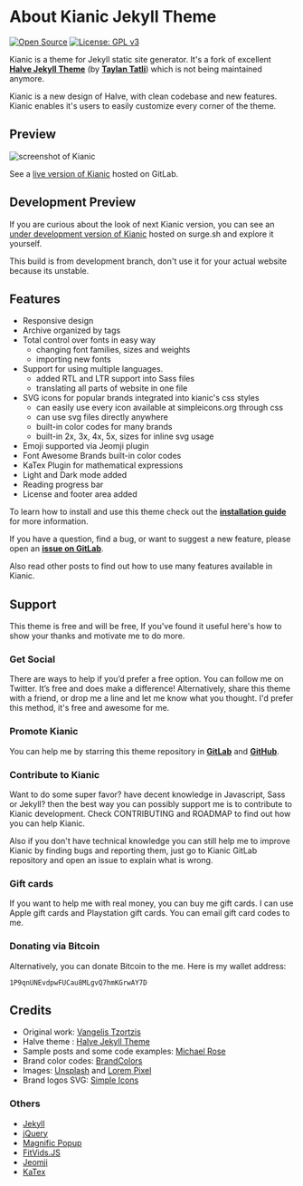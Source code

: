 # About Kianic Jekyll Theme

[![Open Source](https://img.shields.io/badge/Open%20Source-Forever-brightgreen?style=flat-square)](https://opensource.com/resources/what-open-source/)
[![License: GPL v3](https://img.shields.io/badge/License-GPL%20v3-blue?style=flat-square&logo=gnu)](https://opensource.org/licenses/GPL-3.0/)

Kianic is a theme for Jekyll static site generator. It's a fork of excellent
[**Halve Jekyll Theme**](https://taylantatli.github.io/Halve) (by [**Taylan Tatli**](https://github.com/TaylanTatli)) 
which is not being maintained anymore.

Kianic is a new design of Halve, with clean codebase and new features.
Kianic enables it's users to easily customize every corner of the theme.

## Preview

![screenshot of Kianic](/images/kianic-home-image.png)

See a [live version of Kianic](https://azadeh-afzar.gitlab.io/Web-Development/Kianic-Jekyll-Theme) hosted on GitLab.

## Development Preview

If you are curious about the look of next Kianic version, you can see an [under development version of Kianic](https://azadeh-afzar-kianic-jekyll-theme-development.surge.sh) hosted on surge.sh and explore it yourself.

This build is from development branch, don't use it for your actual website because its unstable.

## Features

* Responsive design
* Archive organized by tags
* Total control over fonts in easy way
  * changing font families, sizes and weights
  * importing new fonts
* Support for using multiple languages.
  * added RTL and LTR support into Sass files
  * translating all parts of website in one file
* SVG icons for popular brands integrated into kianic's css styles
  * can easily use every icon available at simpleicons.org through css
  * can use svg files directly anywhere
  * built-in color codes for many brands
  * built-in 2x, 3x, 4x, 5x, sizes for inline svg usage
* Emoji supported via Jeomji plugin
* Font Awesome Brands built-in color codes
* KaTex Plugin for mathematical expressions
* Light and Dark mode added
* Reading progress bar
* License and footer area added

To learn how to install and use this theme check out the
[**installation guide**](https://azadeh-afzar.gitlab.io/Web-Development/Kianic/en/kianic-theme) for more information.

If you have a question, find a bug, or want to suggest a new feature, please open an
[**issue on GitLab**](https://gitlab.com/MahdiBaghbani/Azadeh-Afzar/Web-Development/Kianic/issues/new).

Also read other posts to find out how to use many features available in Kianic.

## Support

This theme is free and will be free, If you've found it useful here's how to show your thanks and motivate me to do more.

### Get Social

There are ways to help if you’d prefer a free option. You can follow me on Twitter. It’s free and does make a difference!
Alternatively, share this theme with a friend, or drop me a line and let me know what you thought. I'd prefer this method, it's free and awesome for me.

### Promote Kianic

You can help me by starring this theme repository in
[**GitLab**](https://gitlab.com/Azadeh-Afzar/Web-Development/Kianic-Jekyll-Theme "Kianic Jekyll Theme") and
[**GitHub**](https://github.com/Azadeh-Afzar/Kianic-Jekyll-Theme "Kianic Jekyll Theme").

### Contribute to Kianic

Want to do some super favor? have decent knowledge in Javascript, Sass or Jekyll?
then the best way you can possibly support me is to contribute to Kianic development.
Check CONTRIBUTING and ROADMAP to find out how you can help Kianic.

Also if you don't have technical knowledge you can still help me to improve Kianic by finding bugs and reporting them, just go to Kianic GitLab repository and open an issue to explain what is wrong.

### Gift cards

If you want to help me with real money, you can buy me gift cards. I can use Apple gift cards and Playstation gift cards. You can email gift card codes to me.

### Donating via Bitcoin

Alternatively, you can donate Bitcoin to the me.
Here is my wallet address:

`1P9qnUNEvdpwFUCau8MLgvQ7hmKGrwAY7D`

## Credits

- Original work: [Vangelis Tzortzis](https://github.com/srekoble)  
- Halve theme : [Halve Jekyll Theme](https://taylantatli.github.io/Halve)
- Sample posts and some code examples: [Michael Rose](https://github.com/mmistakes/)
- Brand color codes: [BrandColors](https://brandcolors.net/)
- Images: [Unsplash](https://unsplash.com/) and [Lorem Pixel](http://lorempixel.com)
- Brand logos SVG: [Simple Icons](https://simpleicons.org/)

### Others

- [Jekyll](http://jekyllrb.com/)
- [jQuery](http://jquery.com/)
- [Magnific Popup](http://dimsemenov.com/plugins/magnific-popup/)
- [FitVids.JS](http://fitvidsjs.com/)
- [Jeomji](http://github.com/jekyll/jemoji/)
- [KaTex](http://github.com/linjer/jekyll-katex/)